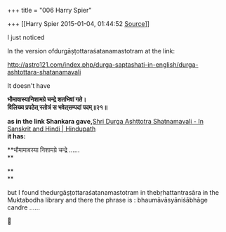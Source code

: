 +++
title = "006 Harry Spier"

+++
[[Harry Spier	2015-01-04, 01:44:52 [Source](https://groups.google.com/g/samskrita/c/vw1l9FwgAOA)]]



I just noticed

In the version ofdurgāṣṭottaraśatanamastotram at the link:

<http://astro121.com/index.php/durga-saptashati-in-english/durga-ashtottara-shatanamavali>  

  

It doesn't have

  
**भौमावास्यानिशामग्रे चन्द्रे शतभिषां गते।  
विलिख्य प्रपठेत् स्तोत्रं स भवेत्‌सम्पदां पदम्॥२१॥**

**as in the link Shankara gave,**[Shri Durga Ashttotra Shatnamavali - In Sanskrit and Hindi \| Hindupath](http://www.hindupath.com/2014/08/durga-ashttotra-shatnamavali-hindi.html)  
**it has:**

**भौमामावस्या निशामग्रे चन्द्रे ......  
**

**  
**

but I found thedurgāṣṭottaraśatanamastotram in thebṛhattantrasāra in the Muktabodha library and there the phrase is : bhaumāvāsyāniśābhāge candre ......



